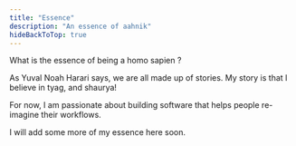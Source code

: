 ```yaml
---
title: "Essence"
description: "An essence of aahnik"
hideBackToTop: true
---
```


What is the essence of being a homo sapien ?

As Yuval Noah Harari says, we are all made up of stories. My story is that I believe in tyag, and shaurya!

For now, I am passionate about building software that helps people re-imagine their workflows.

I will add some more of my essence here soon.
